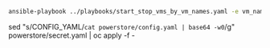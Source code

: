 


```bash
ansible-playbook ../playbooks/start_stop_vms_by_vm_names.yaml -e vm_names='powerstore' -e state=start
```



sed "s/CONFIG_YAML/`cat powerstore/config.yaml | base64 -w0`/g" powerstore/secret.yaml | oc apply -f -
